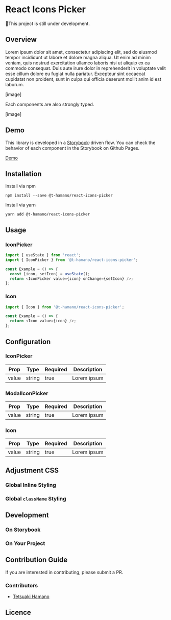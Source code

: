 # React Icons Picker
:red_circle:This project is still under development.

## Overview

Lorem ipsum dolor sit amet, consectetur adipiscing elit, sed do eiusmod tempor incididunt ut labore et dolore magna aliqua. Ut enim ad minim veniam, quis nostrud exercitation ullamco laboris nisi ut aliquip ex ea commodo consequat. Duis aute irure dolor in reprehenderit in voluptate velit esse cillum dolore eu fugiat nulla pariatur. Excepteur sint occaecat cupidatat non proident, sunt in culpa qui officia deserunt mollit anim id est laborum.

[image]

Each components are also strongly typed.

[image]

## Demo

This library is developed in a [Storybook](https://storybook.js.org/)-driven flow.
You can check the behavior of each component in the Storybook on Github Pages.

[Demo](https://t-hamano.github.io/react-icons-picker/)

## Installation

Install via npm

```
npm install --save @t-hamano/react-icons-picker
```

Install via yarn

```
yarn add @t-hamano/react-icons-picker
```

## Usage

### IconPicker

```typescript
import { useState } from 'react';
import { IconPicker } from '@t-hamano/react-icons-picker';

const Example = () => {
  const [icon, setIcon] = useState();
  return <IconPicker value={icon} onChange={setIcon} />;
};
```

### Icon

```typescript
import { Icon } from '@t-hamano/react-icons-picker';

const Example = () => {
  return <Icon value={icon} />;
};
```

## Configuration

### IconPicker

| Prop  | Type   | Required | Description |
| ----- | ------ | -------- | ----------- |
| value | string | true     | Lorem ipsum |

### ModalIconPicker

| Prop  | Type   | Required | Description |
| ----- | ------ | -------- | ----------- |
| value | string | true     | Lorem ipsum |

### Icon

| Prop  | Type   | Required | Description |
| ----- | ------ | -------- | ----------- |
| value | string | true     | Lorem ipsum |

## Adjustment CSS

### Global Inline Styling

### Global `className` Styling

## Development

### On Storybook

### On Your Project

## Contribution Guide

If you are interested in contributing, please submit a PR.

### Contributors

+ [Tetsuaki Hamano](https://github.com/t-hamano)

## Licence
